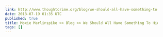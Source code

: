```yaml
---
link: http://www.thoughtcrime.org/blog/we-should-all-have-something-to-hide/
date: 2013-07-19 01:35 UTC
published: true
title: Moxie Marlinspike >> Blog >> We Should All Have Something To Hide
tags: []
---
```



